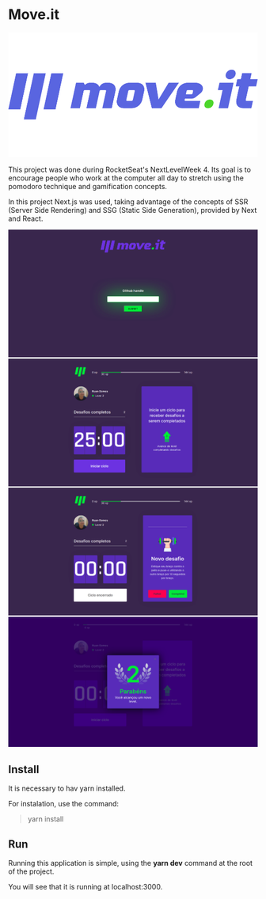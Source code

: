# Move.it

![Logo](public/logo-full.svg)

This project was done during RocketSeat's NextLevelWeek 4. Its goal is to encourage people who work at the computer all day to stretch using the pomodoro technique and gamification concepts.

In this project Next.js was used, taking advantage of the concepts of SSR (Server Side Rendering) and SSG (Static Side Generation), provided by Next and React.

![Login](public/login.png)
![Home](public/home.png)
![HomeWithChallenge](public/homeWithChallenge.png)
![Modal](public/modal.png)

## Install

It is necessary to hav yarn installed.

For instalation, use the command:
> yarn install  

## Run

Running this application is simple, using the **yarn dev** command at the root of the project.

You will see that it is running at localhost:3000.
